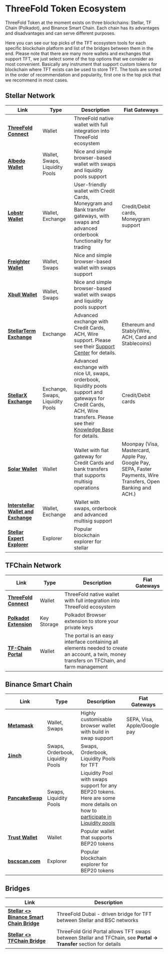 # ThreeFold Token Ecosystem

ThreeFold Token at the moment exists on three blockchains: Stellar, TF Chain (Polkadot), and Binance Smart Chain. Each chain has its advantages and disadvantages and can serve different purposes.

Here you can see our top picks of the TFT ecosystem tools for each specific blockchain platform and list of the bridges between them in the end. Please note that there are many more wallets and exchanges that support TFT, we just select some of the top options that we consider as most convenient. Basically any instrument that support custom tokens for blockchain where TFT exists can be used to store TFT. The tools are sorted in the order of recommendation and popularity, first one is the top pick that we recommend in most cases. 

## Stellar Network

| Link |Type|Description|Fiat Gateways|
| --------------- |----| --------------- |---|
|  [**ThreeFold Connect**](threefold_connect) | Wallet | ThreeFold native wallet with full integration into ThreeFold ecosystem | |
| [**Albedo Wallet**](albedo) | Wallet, Swaps, Liquidity Pools | Nice and simple browser-based wallet with swaps and liquidity pools support ||
| [**Lobstr Wallet**](lobstr_wallet) | Wallet, Exchange | User-friendly wallet with Credit Cards, Moneygram and Bank transfer gateways, with swaps and advanced orderbook functionality for trading| Credit/Debit cards, Moneygram support |
| [**Freighter Wallet**](https://www.freighter.app/) | Wallet, Swaps | Nice and simple browser-based wallet with swaps support||
| [**Xbull Wallet**](https://xbull.app/) | Wallet, Swaps | Nice and simple browser-based wallet with swaps and liquidity pools support||
| [**StellarTerm Exchange**](https://stellarterm.com/) | Exchange |	Advanced exchange with Credit Cards, ACH, Wire support. Please see their [Support Center](https://stellarterm.zendesk.com/hc/en-us) for details.|Ethereum and Stably(Wire, ACH, Card and Stablecoins)|
| [**StellarX Exchange**](https://www.stellarx.com/) | Exchange, Swaps, Liquidity Pools | Advanced exchange with nice UI, swaps, orderbook, liquidity pools support and gateways for Credit Cards, ACH, Wire transfers. Please see their [Knowledge Base](https://stellarx.freshdesk.com/support/home) for details.|Credit/Debit cards|
| [**Solar Wallet**](solar_wallet) | Wallet | Wallet with fiat gateway for Credit Cards and bank transfers that supports multisig operations|Moonpay (Visa, Mastercard, Apple Pay, Google Pay, SEPA, Faster Payments, Wire Transfers, Open Banking and ACH.)|
| [**Interstellar Wallet and Exchange**](tft_interstellar) | Wallet, Exchange | Wallet with swaps, orderbook and advanced multisig support||
| [**Stellar Expert Explorer**](https://stellar.expert/) | Explorer | Popular blockchain explorer for stellar||

## TFChain Network
						
| Link |Type|Description|Fiat Gateways|
| --------------- | --------------- |-------|---|
| [**ThreeFold Connect**](threefold_connect) | Wallet | ThreeFold native wallet with full integration into ThreeFold ecosystem||
| [**Polkadot Extension**](https://library.threefold.me/info/manual/#/getstarted/manual__dashboard_portal_polkadot_create_account) | Key Storage | Polkadot Browser extension to store your private keys||
| [**TF-Chain Portal**](https://dashboard.grid.tf/) | Wallet | The portal is an easy interface containing all elements needed to create an account, a twin, money transfers on TFChain, and farm management ||
	
## Binance Smart Chain

| Link |Type|Description|Fiat Gateways|
| --------------- | --------------- |--------|---|
| [**Metamask**](tft_bsc_metamask) | Wallet, Swaps | Highly customisable browser wallet with build in swap support|SEPA, Visa, Apple/Google pay|
| [**1inch**](tft_1inch) | Swaps, Orderbook, Liquidity Pools | Swaps, Orderbook, Liquidity Pools for TFT||
| [**PancakeSwap**](tft_binance_defi) | Swaps, Liquidity Pools | Liquidity Pool with swaps support for  any BEP20 tokens. Here are some more details on how to [participate in Liquidity pools](liquidity_provider)||
| [**Trust Wallet**](tft_bsc_trustwallet) | Wallet | Popular wallet that supports BEP20 tokens||
| [**bscscan.com**](https://bscscan.com/) | Explorer | Popular blockchain explorer for BEP20 tokens||
		
## Bridges
| Link | Description |
| --------------- | --------------- |
| [**Stellar <> Binance Smart Chain Bridge**](https://bridge.bsc.threefold.io/) | ThreeFold Dubai - driven bridge for TFT between Stellar and BSC networks |
| [**Stellar <> TFChain Bridge**](https://dashboard.grid.tf/) | ThreeFold Grid Portal allows TFT swaps between Stellar and TFChain, see **Portal -> Transfer** section for details|
